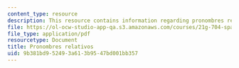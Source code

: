 ```yaml
---
content_type: resource
description: This resource contains information regarding pronombres relativos.
file: https://ol-ocw-studio-app-qa.s3.amazonaws.com/courses/21g-704-spanish-iv-spring-2005/9b381bd952493a613b9547bd001bb357_MIT21G_704S05_relativos_cr.pdf
file_type: application/pdf
resourcetype: Document
title: Pronombres relativos
uid: 9b381bd9-5249-3a61-3b95-47bd001bb357
---
```

